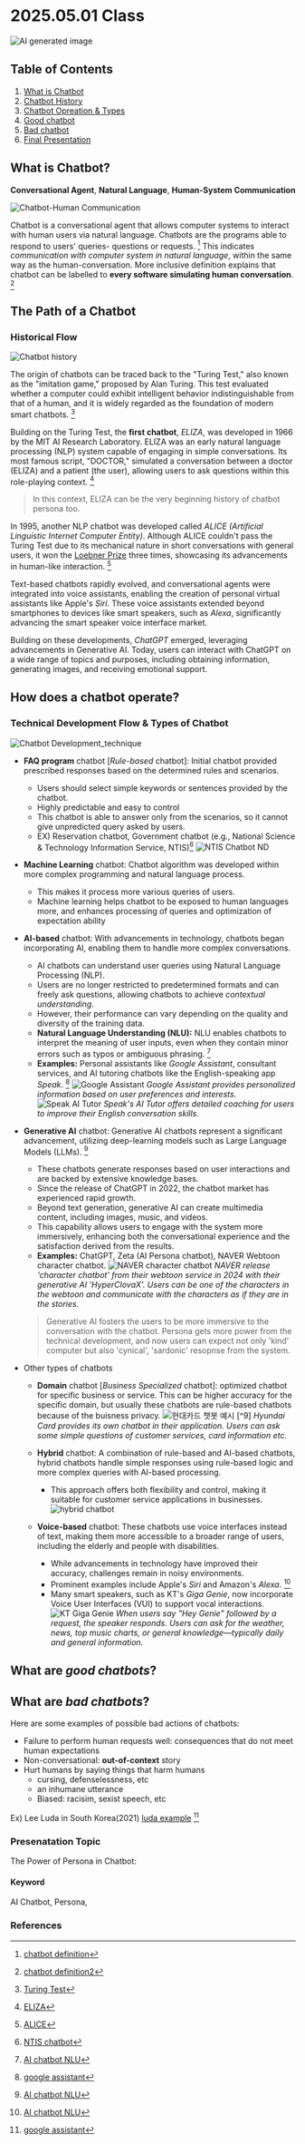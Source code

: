 # 2025.05.01 Class

![AI generated image](https://raw.githubusercontent.com/wave-yoong/my-first-MD/65165c4b014434a39a09cabc8f88e245f710b372/AI-generated%20image.png)

## Table of Contents

1. [What is Chatbot](#what-is-chatbot)
2. [Chatbot History](#the-path-of-a-chatbot)
3. [Chatbot Opreation & Types](#how-does-a-chatbot-operate)
4. [Good chatbot](#what-are-good-chatbots)
5. [Bad chatbot](#what-are-bad-chatbots)
6. [Final Presentation](#presenatation-topic)


## What is Chatbot? 

**Conversational Agent**, **Natural Language**, **Human-System Communication**

![Chatbot-Human Communication](https://raw.githubusercontent.com/wave-yoong/my-first-MD/65165c4b014434a39a09cabc8f88e245f710b372/Chatbot-Human%20Communication.png)

Chatbot is a conversational agent that allows computer systems to interact with human users via natural language.
Chatbots are the programs able to respond to users' queries- questions or requests. [^1] This indicates *communication with computer system in natural language*, within the same way as the human-conversation. More inclusive definition explains that chatbot can be labelled to **every software simulating human conversation**. [^2]

## The Path of a Chatbot

### Historical Flow

![Chatbot history](https://raw.githubusercontent.com/wave-yoong/my-first-MD/65165c4b014434a39a09cabc8f88e245f710b372/Chatbot%20history.png)

The origin of chatbots can be traced back to the "Turing Test," also known as the "imitation game," proposed by Alan Turing. This test evaluated whether a computer could exhibit intelligent behavior indistinguishable from that of a human, and it is widely regarded as the foundation of modern smart chatbots. [^3]

Building on the Turing Test, the **first chatbot**, *ELIZA*, was developed in 1966 by the MIT AI Research Laboratory. ELIZA was an early natural language processing (NLP) system capable of engaging in simple conversations. Its most famous script, "DOCTOR," simulated a conversation between a doctor (ELIZA) and a patient (the user), allowing users to ask questions within this role-playing context. [^4]
>In this context, ELIZA can be the very beginning history of chatbot persona too.

In 1995, another NLP chatbot was developed called *ALICE (Artificial Linguistic Internet Computer Entity)*. Although ALICE couldn't pass the Turing Test due to its mechanical nature in short conversations with general users, it won the [Loebner Prize](https://en.wikipedia.org/wiki/Loebner_Prize) three times, showcasing its advancements in human-like interaction. [^5]

Text-based chatbots rapidly evolved, and conversational agents were integrated into voice assistants, enabling the creation of personal virtual assistants like Apple's *Siri*. These voice assistants extended beyond smartphones to devices like smart speakers, such as *Alexa*, significantly advancing the smart speaker voice interface market.

Building on these developments, *ChatGPT* emerged, leveraging advancements in Generative AI. Today, users can interact with ChatGPT on a wide range of topics and purposes, including obtaining information, generating images, and receiving emotional support.

## How does a chatbot operate?

### Technical Development Flow & Types of Chatbot

![Chatbot Development_technique](https://raw.githubusercontent.com/wave-yoong/my-first-MD/65165c4b014434a39a09cabc8f88e245f710b372/Chatbot%20Development_technique.png)

- **FAQ program** chatbot [*Rule-based* chatbot]: Initial chatbot provided prescribed responses based on the determined rules and scenarios. 
    - Users should select simple keywords or sentences provided by the chatbot. 
    - Highly predictable and easy to control
    - This chatbot is able to answer only from the scenarios, so it cannot give unpredicted query asked by users.
    - EX) Reservation chatbot, Government chatbot (e.g., National Science & Technology Information Service, NTIS)[^6]
    ![NTIS Chatbot ND](https://i.ytimg.com/vi/Fu6ztIDDtsM/sddefault.jpg) 

- **Machine Learning** chatbot: Chatbot algorithm was developed within more complex programming and natural language process.
    - This makes it process more various queries of users. 
    - Machine learning helps chatbot to be exposed to human languages more, and enhances processing of queries and optimization of expectation ability 

- **AI-based** chatbot: With advancements in technology, chatbots began incorporating AI, enabling them to handle more complex conversations.
    - AI chatbots can understand user queries using Natural Language Processing (NLP).
    - Users are no longer restricted to predetermined formats and can freely ask questions, allowing chatbots to achieve *contextual understanding*.
    - However, their performance can vary depending on the quality and diversity of the training data.
    - **Natural Language Understanding (NLU):** NLU enables chatbots to interpret the meaning of user inputs, even when they contain minor errors such as typos or ambiguous phrasing. [^7]
    - **Examples:** Personal assistants like *Google Assistant*, consultant services, and AI tutoring chatbots like the English-speaking app *Speak*. [^8]
    ![Google Assistant](https://www.cnet.com/a/img/resize/1f2be024ea05e55ce273e4f410c21a1fb2b3a1ff/hub/2018/05/08/4b33a302-0d8c-4dde-985d-f6a63b6e96fe/google-io-2018-google-assistant-7136.jpg?auto=webp&fit=crop&height=1200&width=1200)
    *Google Assistant provides personalized information based on user preferences and interests.*
    ![Speak AI Tutor](https://cdn.prod.website-files.com/62f37633b878d6371e55ec75/6410a8218c4915651733ef61_speak-gpt4-hero.png)
    *Speak's AI Tutor offers detailed coaching for users to improve their English conversation skills.*

- **Generative AI** chatbot: Generative AI chatbots represent a significant advancement, utilizing deep-learning models such as Large Language Models (LLMs). [^7]
    - These chatbots generate responses based on user interactions and are backed by extensive knowledge bases.
    - Since the release of ChatGPT in 2022, the chatbot market has experienced rapid growth.
    - Beyond text generation, generative AI can create multimedia content, including images, music, and videos.
    - This capability allows users to engage with the system more immersively, enhancing both the conversational experience and the satisfaction derived from the results.
    - **Examples:** ChatGPT, Zeta (AI Persona chatbot), NAVER Webtoon character chatbot.
    ![NAVER character chatbot](https://m.ddaily.co.kr/2024/06/10/2024061016130421499_l.jpg)
    *NAVER release 'character chatbot' from their webtoon service in 2024 with their generative AI 'HyperClovaX'. Users can be one of the characters in the webtoon and communicate with the characters as if they are in the stories.*

    > Generative AI fosters the users to be more immersive to the conversation with the chatbot. 
    > Persona gets more power from the technical development, and now users can expect not only 'kind' computer but also 'cynical', 'sardonic' resopnse from the system. 
    

- Other types of chatbots
    - **Domain** chatbot [*Business Specialized* chatbot]: optimized chatbot for specific business or service. This can be higher accuracy for the specific domain, but usually these chatbots are rule-based chatbots because of the buisness privacy. 
    ![현대카드 챗봇 예시](https://cdn.apple-economy.com/news/photo/201708/35252_20365_1025.jpg) [^9]
    *Hyundai Card provides its own chatbot in their application. Users can ask some simple questions of customer services, card information etc.*

    - **Hybrid** chatbot: A combination of rule-based and AI-based chatbots, hybrid chatbots handle simple responses using rule-based logic and more complex queries with AI-based processing. 
        - This approach offers both flexibility and control, making it suitable for customer service applications in businesses.
        ![hybrid chatbot](https://tovie.ai/wp-content/uploads/2023/10/dialog_003-1024x576.jpg)

    - **Voice-based** chatbot: These chatbots use voice interfaces instead of text, making them more accessible to a broader range of users, including the elderly and people with disabilities.
        - While advancements in technology have improved their accuracy, challenges remain in noisy environments.
        - Prominent examples include Apple's *Siri* and Amazon's *Alexa*. [^7]
        - Many smart speakers, such as KT's *Giga Genie*, now incorporate Voice User Interfaces (VUI) to support vocal interactions.
        ![KT Giga Genie](https://csossihettpx2597658.cdn.gov-ntruss.com/data2/content/image/2021/01/27/.cache/512/20210127500359.jpg)
        *When users say "Hey Genie" followed by a request, the speaker responds. Users can ask for the weather, news, top music charts, or general knowledge—typically daily and general information.*


## What are *good chatbots*? 

## What are *bad chatbots*?

Here are some examples of possible bad actions of chatbots:

- Failure to perform human requests well: consequences that do not meet human expectations
- Non-conversational: **out-of-context** story
- Hurt humans by saying things that harm humans
    - cursing, defenselessness, etc
    - an inhumane utterance
    - Biased: racisim, sexist speech, etc

Ex) Lee Luda in South Korea(2021)
[luda example](https://www.techtimes.com/articles/255964/20210114/south-korea-ai-chatbot-gets-suspended-facebook-abusive-insulting-comments.htm) [^8]


### Presenatation Topic

The Power of Persona in Chatbot:  

#### Keyword

AI Chatbot, Persona, 


### References
[^1]: [chatbot definition](https://ko.wikipedia.org/wiki/%EC%B1%97%EB%B4%87)
[^2]: [chatbot definition2](https://www.oracle.com/kr/chatbots/what-is-a-chatbot/)
[^3]: [Turing Test](https://ko.wikipedia.org/wiki/%ED%8A%9C%EB%A7%81_%EA%B2%80%EC%82%AC)
[^4]: [ELIZA](https://ko.wikipedia.org/wiki/ELIZA)
[^5]: [ALICE](https://ko.wikipedia.org/wiki/A.L.I.C.E.)
[^6]: [NTIS chatbot](https://www.ntis.go.kr/ThMain.do)
[^7]: [AI chatbot NLU](https://www.ibm.com/kr-ko/think/topics/chatbots#:~:text=%EC%B1%97%EB%B4%87%EC%9D%80%20%EC%B5%9C%EC%A2%85%20%EC%82%AC%EC%9A%A9%EC%9E%90%EC%99%80%20%EC%82%AC%EB%9E%8C%EC%9D%98%20%EB%8C%80%ED%99%94%EB%A5%BC%20%EC%8B%9C%EB%AE%AC%EB%A0%88%EC%9D%B4%EC%85%98%ED%95%98%EB%8A%94%20%EC%BB%B4%ED%93%A8%ED%84%B0,%EC%9D%91%EB%8B%B5%EC%9D%80%20%EC%9E%90%EB%8F%99%ED%99%94%ED%95%98%EB%8A%94%20%EA%B2%80%EC%9A%B0%EA%B0%80%20%EC%A0%90%EC%A0%90%20%EB%8D%94%20%EB%A7%8E%EC%95%84%EC%A7%80%EA%B3%A0%20%EC%9E%88%EC%8A%B5%EB%8B%88%EB%8B%A4.)
[^8]: [google assistant](https://assistant.google.com/intl/ko_kr/learn/)


[^5]: [Hyundai Card chatbot](https://www.hyundaicard.com/cpu/cs/CPUCS0201_01.hc)
[^6]: [Hybrid chatbot](https://www.upstage.ai/blog/ko/ai-chatbots-for-business)
[^7]: [Siri](https://www.apple.com/siri/#:~:text=Get%20everyday%20tasks%20done%20using%20only%20your,request.%20Built%20into%20all%20your%20Apple%20devices.)
[^8]: [Luda example](https://www.techtimes.com/articles/255964/20210114/south-korea-ai-chatbot-gets-suspended-facebook-abusive-insulting-comments.htm)
